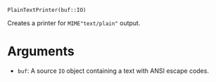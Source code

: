 ```
PlainTextPrinter(buf::IO)
```

Creates a printer for `MIME"text/plain"` output.

# Arguments

  * `buf`: A source `IO` object containing a text with ANSI escape codes.
